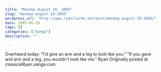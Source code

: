 ```yaml
---
title: "Monday August 29, 2005"
slug: "monday-august-29-2005"
wordpress_url: "http://www.ryanclarke.net/post/monday-august-29-2005/"
date: 2005-08-29
tags: []
categories: ["Xanga"]
description: ""

---
```


Overheard today:
 "I'd give an arm and a leg to look like you."
 "If you gave and arm and a leg, you wouldn't look like me."
 Ryan
Originally posted at classicalRyan.xanga.com
